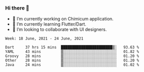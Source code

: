 ### Hi there 👋

<!--
**devcat37/devcat37** is a ✨ _special_ ✨ repository because its `README.md` (this file) appears on your GitHub profile.-->


- 🔭 I’m currently working on Chimicum application.
- 🌱 I’m currently learning Flutter/Dart.
- 👯 I’m looking to collaborate with UI designers.
<!-- - 🤔 I’m looking for help with ... -->

<!--START_SECTION:waka-->
```text
Week: 18 June, 2021 - 24 June, 2021

Dart     37 hrs 15 mins  ███████████████████████▒░   93.63 % 
YAML     43 mins         ▒░░░░░░░░░░░░░░░░░░░░░░░░   01.82 % 
Groovy   28 mins         ▒░░░░░░░░░░░░░░░░░░░░░░░░   01.20 % 
Other    28 mins         ▒░░░░░░░░░░░░░░░░░░░░░░░░   01.20 % 
Java     24 mins         ▒░░░░░░░░░░░░░░░░░░░░░░░░   01.02 % 
```
<!--END_SECTION:waka-->
